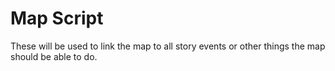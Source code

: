 # Map Script

These will be used to link the map to all story events or other things the map should be able to do.

